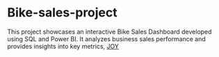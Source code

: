 # Bike-sales-project
This project showcases an interactive Bike Sales Dashboard developed using SQL and Power BI. It analyzes business sales performance and provides insights into key metrics,
[JOY](https://private-user-images.githubusercontent.com/152409403/473478126-02019c96-078e-4684-895c-a41d9e0381f9.png?jwt)
 
